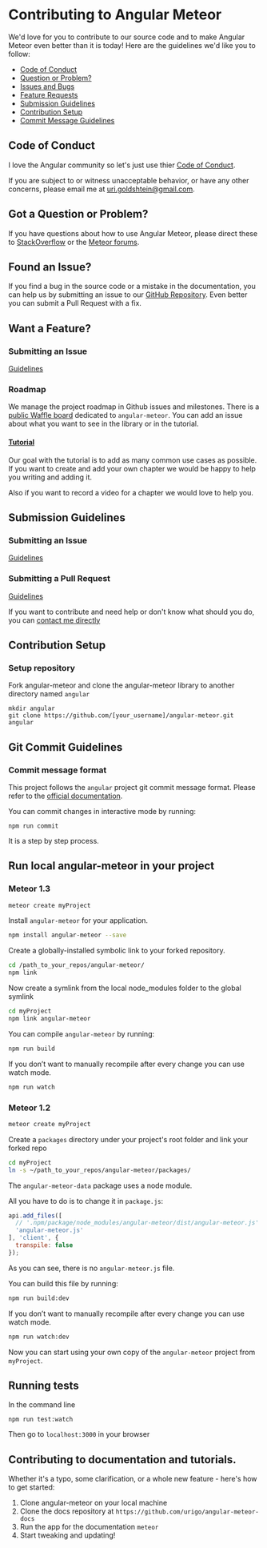 # Contributing to Angular Meteor

We'd love for you to contribute to our source code and to make Angular Meteor even better than it is
today! Here are the guidelines we'd like you to follow:

 - [Code of Conduct](#coc)
 - [Question or Problem?](#question)
 - [Issues and Bugs](#issue)
 - [Feature Requests](#feature)
 - [Submission Guidelines](#submit)
 - [Contribution Setup](#setup)
 - [Commit Message Guidelines](#commit)

## <a name="coc"></a> Code of Conduct
I love the Angular community so let's just use thier [Code of Conduct](https://github.com/angular/code-of-conduct/blob/master/CODE_OF_CONDUCT.md).

If you are subject to or witness unacceptable behavior, or have any other concerns, please email me at uri.goldshtein@gmail.com.

## <a name="question"></a> Got a Question or Problem?

If you have questions about how to use Angular Meteor, please direct these to [StackOverflow](http://stackoverflow.com/questions/tagged/angular-meteor) or the [Meteor forums](https://forums.meteor.com/).

## <a name="issue"></a> Found an Issue?
If you find a bug in the source code or a mistake in the documentation, you can help us by
submitting an issue to our [GitHub Repository](https://github.com/urigo/angular-meteor/). Even better you can submit a Pull Request
with a fix.

## <a name="feature"></a> Want a Feature?

### Submitting an Issue
[Guidelines](https://github.com/Urigo/angular-meteor/blob/master/.github/ISSUE_TEMPLATE.md)

### Roadmap

We manage the project roadmap in Github issues and milestones. There is a [public Waffle board](https://waffle.io/Urigo/angular-meteor)
dedicated to `angular-meteor`. You can add an issue about what you want to see in the library or in the tutorial.

#### [Tutorial](http://angular-meteor.com/tutorial)

Our goal with the tutorial is to add as many common use cases as possible. If you want to create and add your own
chapter we would be happy to help you writing and adding it.

Also if you want to record a video for a chapter we would love to help you.

## <a name="submit"></a> Submission Guidelines

### Submitting an Issue
[Guidelines](https://github.com/Urigo/angular-meteor/blob/master/.github/ISSUE_TEMPLATE.md)

### Submitting a Pull Request
[Guidelines](https://github.com/Urigo/angular-meteor/blob/master/.github/PULL_REQUEST_TEMPLATE.md)

If you want to contribute and need help or don't know what should you do, you can [contact me directly](https://github.com/urigo)

## <a name="setup"></a> Contribution Setup

### Setup repository

Fork angular-meteor and clone the angular-meteor library to another directory named `angular`
```
mkdir angular
git clone https://github.com/[your_username]/angular-meteor.git angular
```

## <a name="commit"></a> Git Commit Guidelines

### Commit message format

This project follows the `angular` project git commit message format.
Please refer to the [official documentation](https://github.com/angular/angular.js/blob/master/CONTRIBUTING.md#-git-commit-guidelines).

You can commit changes in interactive mode by running:

```
npm run commit
```

It is a step by step process.

## Run local angular-meteor in your project

### Meteor 1.3

```bash
meteor create myProject
```

Install `angular-meteor` for your application.

```bash
npm install angular-meteor --save
```

Create a globally-installed symbolic link to your forked repository.

```bash
cd /path_to_your_repos/angular-meteor/
npm link
```

Now create a symlink from the local node_modules folder to the global symlink

```bash
cd myProject
npm link angular-meteor
```

You can compile `angular-meteor` by running:

```bash
npm run build
```

If you don’t want to manually recompile after every change you can use watch mode.

```bash
npm run watch
```


### Meteor 1.2

```bash
meteor create myProject
```

Create a `packages` directory under your project's root folder and link your forked repo

```bash
cd myProject
ln -s ~/path_to_your_repos/angular-meteor/packages/
```

The `angular-meteor-data` package uses a node module.

All you have to do is to change it in `package.js`:

```javascript
api.add_files([
  // '.npm/package/node_modules/angular-meteor/dist/angular-meteor.js'
  'angular-meteor.js'
], 'client', {
  transpile: false
});
```

As you can see, there is no `angular-meteor.js` file.

You can build this file by running:

```bash
npm run build:dev
```

If you don’t want to manually recompile after every change you can use watch mode.

```bash
npm run watch:dev
```

Now you can start using your own copy of the `angular-meteor` project from `myProject`.

## Running tests

In the command line

```
npm run test:watch
```

Then go to `localhost:3000` in your browser

## Contributing to documentation and tutorials.

Whether it's a typo, some clarification, or a whole new feature - here's how to get started:

1. Clone angular-meteor on your local machine
2. Clone the docs repository at `https://github.com/urigo/angular-meteor-docs`
3. Run the app for the documentation `meteor`
4. Start tweaking and updating!
